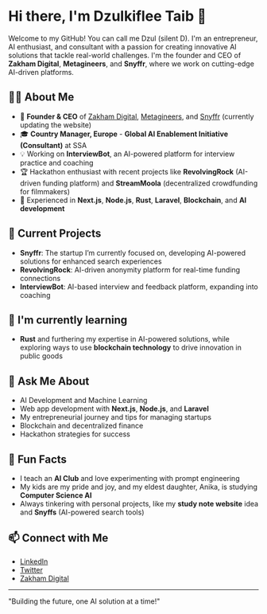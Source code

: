 # Hi there, I'm Dzulkiflee Taib 👋

Welcome to my GitHub! You can call me Dzul (silent D). I'm an entrepreneur, AI enthusiast, and consultant with a passion for creating innovative AI solutions that tackle real-world challenges. I'm the founder and CEO of **Zakham Digital**, **Metagineers**, and **Snyffr**, where we work on cutting-edge AI-driven platforms.

## 👨‍💻 About Me
- 💼 **Founder & CEO** of [Zakham Digital](https://zakhamdigital.com), [Metagineers](https://metagineers.com), and [Snyffr](https://snyffr.io) (currently updating the website)
- 🎓 **Country Manager, Europe** - **Global AI Enablement Initiative (Consultant)** at SSA
- 💡 Working on **InterviewBot**, an AI-powered platform for interview practice and coaching
- 🏆 Hackathon enthusiast with recent projects like **RevolvingRock** (AI-driven funding platform) and **StreamMoola** (decentralized crowdfunding for filmmakers)
- 🔧 Experienced in **Next.js**, **Node.js**, **Rust**, **Laravel**, **Blockchain**, and **AI development**

## 💼 Current Projects
- **Snyffr**: The startup I’m currently focused on, developing AI-powered solutions for enhanced search experiences
- **RevolvingRock**: AI-driven anonymity platform for real-time funding connections
- **InterviewBot**: AI-based interview and feedback platform, expanding into coaching

## 🌱 I'm currently learning
- **Rust** and furthering my expertise in AI-powered solutions, while exploring ways to use **blockchain technology** to drive innovation in public goods

## 💬 Ask Me About
- AI Development and Machine Learning
- Web app development with **Next.js**, **Node.js**, and **Laravel**
- My entrepreneurial journey and tips for managing startups
- Blockchain and decentralized finance
- Hackathon strategies for success

## 🚀 Fun Facts
- I teach an **AI Club** and love experimenting with prompt engineering
- My kids are my pride and joy, and my eldest daughter, Anika, is studying **Computer Science AI**
- Always tinkering with personal projects, like my **study note website** idea and **Snyffs** (AI-powered search tools)

## 📫 Connect with Me
- [LinkedIn](https://www.linkedin.com/in/dzulkifleetaib)
- [Twitter](https://twitter.com/voicetechguy1)
- [Zakham Digital](https://zakhamdigital.com)

---

"Building the future, one AI solution at a time!"